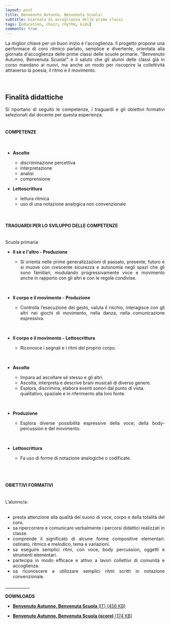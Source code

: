 ```yaml
---
layout: post
title: Benvenuto Autunno, Benvenuta Scuola!
subtitle: Giornata di accoglienza delle prime classi
tags: [education, choir, rhythm, kids]
comments: true
---
```

<div style="text-align:justify;">
La miglior chiave per un buon inizio è l'accoglienza. Il progetto propone una performace di coro ritmico parlato, semplice e divertente, orientata alla giornata d'accoglienza delle prime classi delle scuole primarie. "Benvenuto Autunno, Benvenuta Scuola!" è il saluto che gli alunni delle classi già in corso mandano ai nuovi, ma anche un modo per riscoprire la collettività attraverso la poesia, il ritmo e il movimento.
</div>
<br>
<br>
<h2>Finalità didattiche</h2>
<div style="text-align:justify;">
Si riportano di seguito le competenze, i traguardi e gli obiettivi formativi selezionati dal docente per questa esperienza:
<br>
<br>
<h4>COMPETENZE</h4>
<br>
<ul>
  <li><b>Ascolto</b></li>
<ul>
  <li>discriminazione percettiva</li>
  <li>interpretazione</li>
  <li>analisi</li>
  <li>comprensione</li>
</ul>
</ul>
<ul>
  <li><b>Lettoscrittura</b></li>
<ul>
  <li>lettura ritmica</li>
  <li>uso di una notazione analogica non convenzionale</li>
</ul>
</ul>
</div>
<br>
<h4>TRAGUARDI PER LO SVILUPPO DELLE COMPETENZE</h4>
<br>
<div style="text-align:justify;">
Scuola primaria
<br>
<ul>
  <li><b>Il sè e l'altro - Produzione</b></li>
<ul>
  <li>Si orienta nelle prime generalizzazioni di passato, presente, futuro e si muove con crescente sicurezza e autonomia negli spazi che gli sono familiari, modulando progressivamente voce e movimento anche in rapporto con gli altri e con le regole condivise.</li>
</ul>
</ul>
<br>
<ul>
  <li><b>Il corpo e il movimento - Produzione</b></li>
<ul>
  <li>Controlla l’esecuzione del gesto, valuta il rischio, interagisce con gli altri nei giochi di movimento, nella danza, nella comunicazione espressiva.</li>
</ul>
</ul>
<br>
<ul>
  <li><b>Il corpo e il movimento - Lettoscrittura</b></li>
<ul>
  <li>Riconosce i segnali e i ritmi del proprio corpo.</li>
</ul>
</ul>
<br>
<ul>
  <li><b>Ascolto</b></li>
<ul>
  <li>Impara ad ascoltare sé stesso e gli altri.</li>
  <li>Ascolta, interpreta e descrive brani musicali di diverso genere.</li>
  <li>Esplora, discrimina, elabora eventi sonori dal punto di vista.</li> qualitativo, spaziale e in riferimento alla loro fonte.</li>
</ul>
</ul>
<br>
<ul>
  <li><b>Produzione</b></li>
<ul>
  <li>Esplora diverse possibilità espressive della voce, della body-percussion e del movimento.</li>
</ul>
</ul>
<br>
<ul>
  <li><b>Lettoscrittura</b></li>
<ul>
  <li>Fa uso di forme di notazione analogiche o codificate.</li>
</ul>
</ul>
<br>
<br>
<h4>OBIETTIVI FORMATIVI</h4>
<br>
L’alunno/a:
<br>
<br>
<ul>
  <li>presta attenzione alla qualità del suono di voce, corpo e della totalità del coro.</li>
  <li>sa ripercorrere e comunicare verbalmente i percorsi didattici realizzati in classe.</li>
  <li>comprende il significato di alcune forme compositive elementari: ostinato, ritmico e melodico, tema e variazioni.</li>
  <li>sa eseguire semplici ritmi, con voce, body percussion, oggetti e strumenti elementari.</li>
  <li>partecipa in modo efficace e attivo a lavori collettivi di comunità e accoglienza.</li>
  <li>sa riconoscere e utilizzare semplici ritmi scritti in notazione convenzionale.</li>
</ul>

</div>
____________

**DOWNLOADS**


- <a href="https://velitch.github.io/velitch/assets/projects/autunno/benvenuto_autunno_benvenuta_scuola.pdf">**Benvenuto Autunno, Benvenuta Scuola** (IT) (456 KB)<a/>

- <a href="https://velitch.github.io/velitch/assets/projects/autunno/benvenuto_autunno_benvenuta_scuola(score).pdf">**Benvenuto Autunno, Benvenuta Scuola (score)** (174 KB)<a/>
